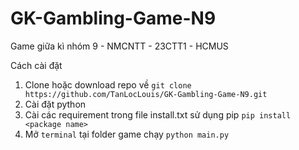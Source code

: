 # GK-Gambling-Game-N9
Game giữa kì nhóm 9 - NMCNTT - 23CTT1 - HCMUS

Cách cài đặt

1. Clone hoặc download repo về
   ```git clone https://github.com/TanLocLouis/GK-Gambling-Game-N9.git```
2. Cài đặt python
3. Cài các requirement trong file install.txt sử dụng pip
    ```pip install <package name>```
4. Mở ```terminal``` tại folder game chạy ```python main.py```
